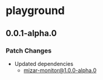 # playground

## 0.0.1-alpha.0

### Patch Changes

- Updated dependencies
  - mizar-monitor@1.0.0-alpha.0
